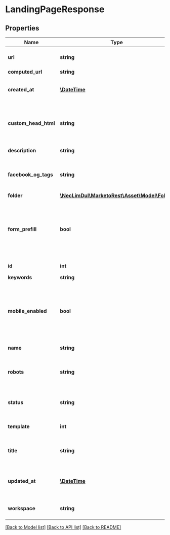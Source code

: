 # LandingPageResponse

## Properties
Name | Type | Description | Notes
------------ | ------------- | ------------- | -------------
**url** | **string** | Url of the asset in the Marketo UI | [optional] 
**computed_url** | **string** |  | [optional] 
**created_at** | [**\DateTime**](\DateTime.md) | Datetime the asset was created | [optional] 
**custom_head_html** | **string** | Any custom HTML to embed in the &lt;head&gt; tag of the page | 
**description** | **string** | Description of the asset | [optional] 
**facebook_og_tags** | **string** | Any OpenGraph meta tags to apply to the page | 
**folder** | [**\NecLimDul\MarketoRest\Asset\Model\Folder**](Folder.md) |  | [optional] 
**form_prefill** | **bool** | Boolean to toggle whether forms embedded in the page will prefill.  Default false | [optional] 
**id** | **int** | Id of the asset | [optional] 
**keywords** | **string** |  | [optional] 
**mobile_enabled** | **bool** | Whether the page has mobile viewing enabled.  Free-form pages only.  Default false | [optional] 
**name** | **string** | Name of the asset | [optional] 
**robots** | **string** | Robots directives to apply to the pages meta tags | 
**status** | **string** | Status filter for draft or approved versions | [optional] 
**template** | **int** | Id of the template used | [optional] 
**title** | **string** | Title element of the landing page | 
**updated_at** | [**\DateTime**](\DateTime.md) | Datetime the asset was most recently updated | [optional] 
**workspace** | **string** | Name of the workspace | [optional] 

[[Back to Model list]](../README.md#documentation-for-models) [[Back to API list]](../README.md#documentation-for-api-endpoints) [[Back to README]](../README.md)


